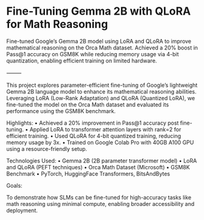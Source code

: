 # Fine-Tuning Gemma 2B with QLoRA for Math Reasoning

Fine-tuned Google’s Gemma 2B model using LoRA and QLoRA to improve mathematical reasoning on the Orca Math dataset. Achieved a 20% boost in Pass@1 accuracy on GSM8K while reducing memory usage via 4-bit quantization, enabling efficient training on limited hardware.

⸻

This project explores parameter-efficient fine-tuning of Google’s lightweight Gemma 2B language model to enhance its mathematical reasoning abilities. Leveraging LoRA (Low-Rank Adaptation) and QLoRA (Quantized LoRA), we fine-tuned the model on the Orca Math dataset and evaluated its performance using the GSM8K benchmark.

Highlights:
	•	Achieved a 20% improvement in Pass@1 accuracy post fine-tuning.
	•	Applied LoRA to transformer attention layers with rank=2 for efficient training.
	•	Used QLoRA for 4-bit quantized training, reducing memory usage by 3x.
	•	Trained on Google Colab Pro with 40GB A100 GPU using a resource-friendly setup.

 Technologies Used:
	•	Gemma 2B (2B parameter transformer model)
	•	LoRA and QLoRA (PEFT techniques)
	•	Orca Math Dataset (Microsoft)
	•	GSM8K Benchmark
	•	PyTorch, HuggingFace Transformers, BitsAndBytes

Goals:

To demonstrate how SLMs can be fine-tuned for high-accuracy tasks like math reasoning using minimal compute, enabling broader accessibility and deployment.

